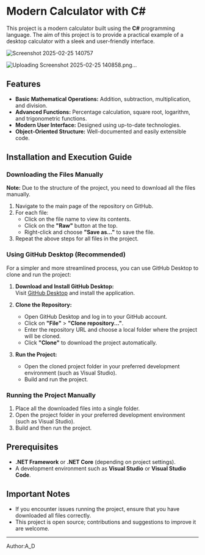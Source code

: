 # Modern Calculator with C#
This project is a modern calculator built using the **C#** programming language. The aim of this project is to provide a practical example of a desktop calculator with a sleek and user-friendly interface.

![Screenshot 2025-02-25 140757](https://github.com/user-attachments/assets/57ba5cfa-23e8-4cc4-bc1b-47cb730e0c9a)


![Uploading Screenshot 2025-02-25 140858.png…]()
## Features
- **Basic Mathematical Operations:** Addition, subtraction, multiplication, and division.
- **Advanced Functions:** Percentage calculation, square root, logarithm, and trigonometric functions.
- **Modern User Interface:** Designed using up-to-date technologies.
- **Object-Oriented Structure:** Well-documented and easily extensible code.

## Installation and Execution Guide

### Downloading the Files Manually
**Note:** Due to the structure of the project, you need to download all the files manually.

1. Navigate to the main page of the repository on GitHub.
2. For each file:
   - Click on the file name to view its contents.
   - Click on the **"Raw"** button at the top.
   - Right-click and choose **"Save as..."** to save the file.
3. Repeat the above steps for all files in the project.

### Using GitHub Desktop (Recommended)
For a simpler and more streamlined process, you can use GitHub Desktop to clone and run the project:

1. **Download and Install GitHub Desktop:**  
   Visit [GitHub Desktop](https://desktop.github.com/) and install the application.

2. **Clone the Repository:**
   - Open GitHub Desktop and log in to your GitHub account.
   - Click on **"File"** > **"Clone repository..."**.
   - Enter the repository URL and choose a local folder where the project will be cloned.
   - Click **"Clone"** to download the project automatically.

3. **Run the Project:**
   - Open the cloned project folder in your preferred development environment (such as Visual Studio).
   - Build and run the project.

### Running the Project Manually
1. Place all the downloaded files into a single folder.
2. Open the project folder in your preferred development environment (such as Visual Studio).
3. Build and then run the project.

## Prerequisites
- **.NET Framework** or **.NET Core** (depending on project settings).
- A development environment such as **Visual Studio** or **Visual Studio Code**.

## Important Notes
- If you encounter issues running the project, ensure that you have downloaded all files correctly.
- This project is open source; contributions and suggestions to improve it are welcome.

---

Author:A_D  

